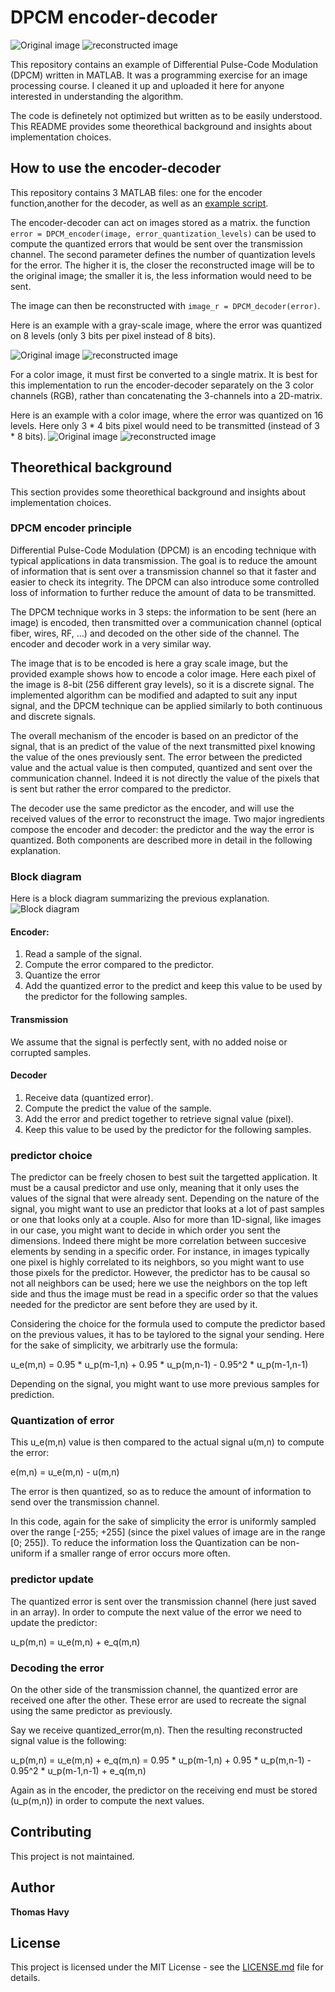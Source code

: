 # DPCM encoder-decoder

![Original image](lena.png) ![reconstructed image](lena_16.png)

This repository contains an example of Differential Pulse-Code Modulation (DPCM) written in MATLAB. It was a programming exercise for an image processing course. I cleaned it up and uploaded it here for anyone interested in understanding the algorithm.

The code is definetely not optimized but written as to be easily understood. This README provides some theorethical background and insights about implementation choices.

## How to use the encoder-decoder

This repository contains 3 MATLAB files: one for the encoder function,another for the decoder, as well as an [example script](example.m).

The encoder-decoder can act on images stored as a matrix. the function `error = DPCM_encoder(image, error_quantization_levels)` can be used to compute the quantized errors that would be sent over the transmission channel. The second parameter defines the number of quantization levels for the error. The higher it is, the closer the reconstructed image will be to the original image; the smaller it is, the less information would need to be sent.

The image can then be reconstructed with `image_r = DPCM_decoder(error)`.

Here is an example with a gray-scale image, where the error was quantized on 8 levels (only 3 bits per pixel instead of 8 bits).

![Original image](lena_gray.png) ![reconstructed image](lena_gray_8.png)

For a color image, it must first be converted to a single matrix. It is best for this implementation to run the encoder-decoder separately on the 3 color channels (RGB), rather than concatenating the 3-channels into a 2D-matrix.

Here is an example with a color image, where the error was quantized on 16 levels. Here only 3 \* 4 bits pixel would need to be transmitted (instead of 3 \* 8 bits).
![Original image](lena.png) ![reconstructed image](lena_16.png)

## Theorethical background

This section provides some theorethical background and insights about implementation choices.

### DPCM encoder principle

Differential Pulse-Code Modulation (DPCM) is an encoding technique with typical applications in data transmission. The goal is to reduce the amount of information that is sent over a transmission channel so that it faster and easier to check its integrity. The DPCM can also introduce some controlled loss of information to further reduce the amount of data to be transmitted.

The DPCM technique works in 3 steps: the information to be sent (here an image) is encoded, then transmitted over a communication channel (optical fiber, wires, RF, ...) and decoded on the other side of the channel. The encoder and decoder work in a very similar way.

The image that is to be encoded is here a gray scale image, but the provided example shows how to encode a color image. Here each pixel of the image is 8-bit (256 different gray levels), so it is a discrete signal. The implemented algorithm can be modified and adapted to suit any input signal, and the DPCM technique can be applied similarly to both continuous and discrete signals.

The overall mechanism of the encoder is based on an predictor of the signal, that is an predict of the value of the next transmitted pixel knowing the value of the ones previously sent. The error between the predicted value and the actual value is then computed, quantized and sent over the communication channel. Indeed it is not directly the value of the pixels that is sent but rather the error compared to the predictor.

The decoder use the same predictor as the encoder, and will use the received values of the error to reconstruct the image. Two major ingredients compose the encoder and decoder: the predictor and the way the error is quantized. Both components are described more in detail in the following explanation.

### Block diagram

Here is a block diagram summarizing the previous explanation.
![Block diagram](diagram.png)

#### Encoder:
1. Read a sample of the signal.
2. Compute the error compared to the predictor.
3. Quantize the error
4. Add the quantized error to the predict and keep this value to be used by the predictor for the following samples.

#### Transmission
We assume that the signal is perfectly sent, with no added noise or corrupted samples.

#### Decoder
1. Receive data (quantized error).
2. Compute the predict the value of the sample.
3. Add the error and predict together to retrieve signal value (pixel).
4. Keep this value to be used by the predictor for the following samples.

### predictor choice

The predictor can be freely chosen to best suit the targetted application. It must be a causal predictor and use only, meaning that it only uses the values of the signal that were already sent. Depending on the nature of the signal, you might want to use an predictor that looks at a lot of past samples or one that looks only at a couple. Also for more than 1D-signal, like images in our case, you might want to decide in which order you sent the dimensions. Indeed there might be more correlation between succesive elements by sending in a specific order. For instance, in images typically one pixel is highly correlated to its neighbors, so you might want to use those pixels for the predictor. However, the predictor has to be causal so not all neighbors can be used; here we use the neighbors on the top left side and thus the image must be read in a specific order so that the values needed for the predictor are sent before they are used by it.

Considering the choice for the formula used to compute the predictor based on the previous values, it has to be taylored to the signal your sending. Here for the sake of simplicity, we arbitrarly use the formula:

u_e(m,n) = 0.95 \* u_p(m-1,n) + 0.95 \* u_p(m,n-1) - 0.95^2 \* u_p(m-1,n-1)

Depending on the signal, you might want to use more previous samples for prediction.

### Quantization of error

This u_e(m,n) value is then compared to the actual signal u(m,n) to compute the error:

e(m,n) = u_e(m,n) - u(m,n)

The error is then quantized, so as to reduce the amount of information to send over the transmission channel.

In this code, again for the sake of simplicity the error is uniformly sampled over the range [-255; +255] (since the pixel values of image are in the range [0; 255]). To reduce the information loss the Quantization can be non-uniform if a smaller range of error occurs more often.

### predictor update

The quantized error is sent over the transmission channel (here just saved in an array). In order to compute the next value of the error we need to update the predictor:

u_p(m,n) = u_e(m,n) + e_q(m,n)

### Decoding the error

On the other side of the transmission channel, the quantized error are received one after the other. These error are used to recreate the signal using the same predictor as previously.

Say we receive quantized_error(m,n). Then the resulting reconstructed signal value is the following:

u_p(m,n) = u_e(m,n) + e_q(m,n) = 0.95 \* u_p(m-1,n) + 0.95 \* u_p(m,n-1) - 0.95^2 \* u_p(m-1,n-1) + e_q(m,n)

Again as in the encoder, the predictor on the receiving end must be stored (u_p(m,n)) in order to compute the next values.

## Contributing

This project is not maintained.

## Author

**Thomas Havy**

## License

This project is licensed under the MIT License - see the [LICENSE.md](LICENSE.md) file for details.
